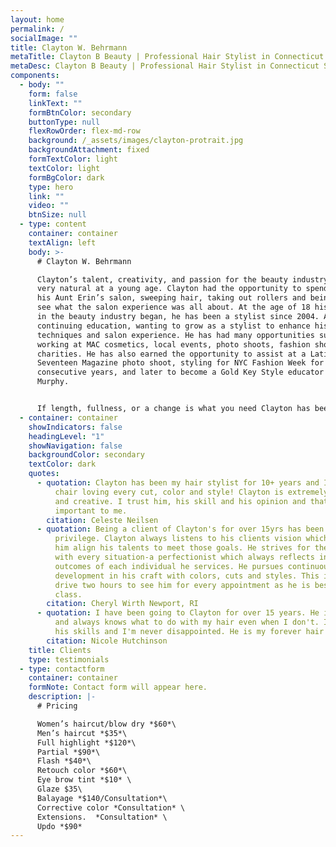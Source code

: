 ```yaml
---
layout: home
permalink: /
socialImage: ""
title: Clayton W. Behrmann
metaTitle: Clayton B Beauty | Professional Hair Stylist in Connecticut Salon
metaDesc: Clayton B Beauty | Professional Hair Stylist in Connecticut Salon
components:
  - body: ""
    form: false
    linkText: ""
    formBtnColor: secondary
    buttonType: null
    flexRowOrder: flex-md-row
    background: /_assets/images/clayton-protrait.jpg
    backgroundAttachment: fixed
    formTextColor: light
    textColor: light
    formBgColor: dark
    type: hero
    link: ""
    video: ""
    btnSize: null
  - type: content
    container: container
    textAlign: left
    body: >-
      # Clayton W. Behrmann

      Clayton’s talent, creativity, and passion for the beauty industry came
      very natural at a young age. Clayton had the opportunity to spend time in
      his Aunt Erin’s salon, sweeping hair, taking out rollers and being able to
      see what the salon experience was all about. At the age of 18 his journey
      in the beauty industry began, he has been a stylist since 2004. Always
      continuing education, wanting to grow as a stylist to enhance his
      techniques and salon experience. He has had many opportunities such as
      working at MAC cosmetics, local events, photo shoots, fashion shows and
      charities. He has also earned the opportunity to assist at a Latin America
      Seventeen Magazine photo shoot, styling for NYC Fashion Week for two
      consecutive years, and later to become a Gold Key Style educator for Kevin
      Murphy. 


      If length, fullness, or a change is what you need Clayton has been certified with Great Lengths Hair extensions hot and cold fusions since 2006, as well as being certified through Hot Head Tape Ins. He prides himself in providing an amazing salon experience and cares about all of your hair needs.
  - container: container
    showIndicators: false
    headingLevel: "1"
    showNavigation: false
    backgroundColor: secondary
    textColor: dark
    quotes:
      - quotation: Clayton has been my hair stylist for 10+ years and I always leave his
          chair loving every cut, color and style! Clayton is extremely talented
          and creative. I trust him, his skill and his opinion and that it very
          important to me.
        citation: Celeste Neilsen
      - quotation: Being a client of Clayton's for over 15yrs has been an absolute
          privilege. Clayton always listens to his clients vision which helps
          him align his talents to meet those goals. He strives for the best
          with every situation-a perfectionist which always reflects in the
          outcomes of each individual he services. He pursues continuous self
          development in his craft with colors, cuts and styles. This is why I
          drive two hours to see him for every appointment as he is best in
          class.
        citation: Cheryl Wirth Newport, RI
      - quotation: I have been going to Clayton for over 15 years. He is creative, fun
          and always knows what to do with my hair even when I don't. I trust
          his skills and I'm never disappointed. He is my forever hair stylist.
        citation: Nicole Hutchinson
    title: Clients
    type: testimonials
  - type: contactform
    container: container
    formNote: Contact form will appear here.
    description: |-
      # Pricing

      Women’s haircut/blow dry *$60*\
      Men’s haircut *$35*\
      Full highlight *$120*\
      Partial *$90*\
      Flash *$40*\
      Retouch color *$60*\
      Eye brow tint *$10* \
      Glaze $35\
      Balayage *$140/Consultation*\
      Corrective color *Consultation* \
      Extensions.  *Consultation* \
      Updo *$90*
---
```

